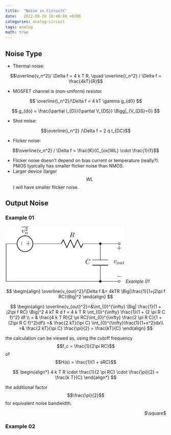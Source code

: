 ```yaml
---
title:  "Noise in Circuits"
date:   2022-08-26 18:40:00 +0200
categories: analog-circuit
tags: analog
math: true
---
```


## Noise Type

- Thermal noise:

$$\overline{v_n^2}/ \Delta f = 4 k T R, \quad \overline{i_n^2} / \Delta f = \frac{4kT}{R}$$

- MOSFET channel is (non-uniform) resistor

$$
\overline{i_n^2}/\Delta f = 4 kT \gamma g_{d0}
$$

$$
g_{do} = \frac{\partial I_{D}}{\partial V_{DS}} \Bigg|_{V_{DS}=0}
$$

- Shot noise:

$$\overline{i_n^2} /\Delta f = 2 q I_{DC}$$

- Flicker noise:

$$\overline{v_n^2} / \Delta f = \frac{K}{C_{ox}WL} \cdot \frac{1}{f}$$

- Flicker noise doesn't depend on bias current or temperature (really?). PMOS typically has smaller flicker noise than NMOS.
- Larger device (larger $$WL$$) will have smaller flicker noise.

## Output Noise

### Example 01


![example-01](/assets/img/2022-08-26-circuit-noise/example-01.png)
_Example 01_

$$
\begin{align}
\overline{v_{out}^2}/\Delta f &= 4kTR \Big|\frac{1}{1+j2\pi f RC}\Big|^2
\end{align}
$$

$$
\begin{align}
    \overline{v_{out}^2}=&\int_{0}^{\infty} \Big| \frac{1}{1 + j2\pi f RC} \Big|^2 4 kT R d f = 4 k T R \int_{0}^{\infty} \frac{1}{1 + (2 \pi R C f)^2} df \\
    = & \frac{4 k T R}{2 \pi RC}\int_{0}^{\infty} \frac{2 \pi R C}{1 + (2\pi R C f)^2}df\\
    =& \frac{2 kT}{\pi C} \int_{0}^{\infty}\frac{1}{1+x^2}dx\\
    =& \frac{2 kT}{\pi C} \frac{\pi}{2} = \frac{kT}{C}
\end{align}
$$

the calculation can be viewed as, using the cutoff frequency $$f_c = \frac{1}{2\pi RC}$$ of $$H(s) = \frac{1}{1 + sRC}$$

$$
\begin{align*}
    4 k T R \cdot \frac{1}{2 \pi RC} \cdot \frac{\pi}{2} = \frac{k T}{C}
\end{align*}
$$

the additional factor $$\frac{\pi}{2}$$ for equivalent noise bandwidth.

<p style="text-align: right"> $\square$ </p>

### Example 02
